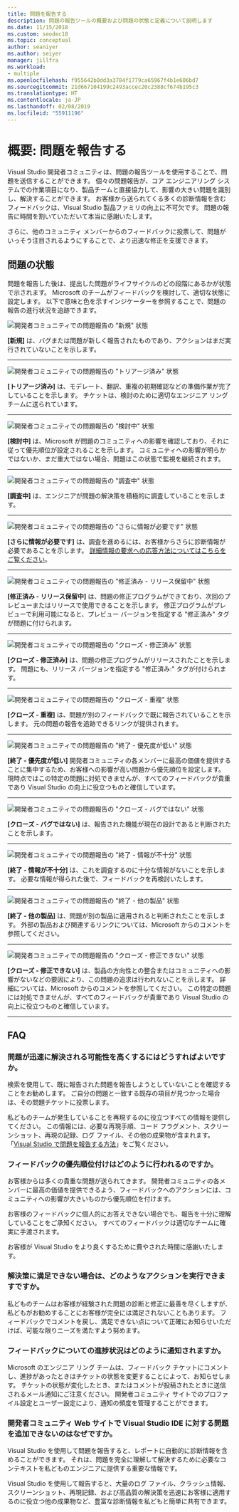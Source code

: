 ```yaml
---
title: 問題を報告する
description: 問題の報告ツールの概要および問題の状態と定義について説明します
ms.date: 11/15/2018
ms.custom: seodec18
ms.topic: conceptual
author: seaniyer
ms.author: seiyer
manager: jillfra
ms.workload:
- multiple
ms.openlocfilehash: f955642b0dd3a3784f1779ca65967f4b1e606bd7
ms.sourcegitcommit: 21d667104199c2493accec20c2388cf674b195c3
ms.translationtype: HT
ms.contentlocale: ja-JP
ms.lasthandoff: 02/08/2019
ms.locfileid: "55911196"
---
```

# <a name="overview-report-a-problem"></a>概要: 問題を報告する

Visual Studio 開発者コミュニティは、問題の報告ツールを使用することで、問題を送信することができます。 個々の問題報告が、コア エンジニアリング システムでの作業項目になり、製品チームと直接協力して、影響の大きい問題を識別し、解決することができます。 お客様から送られてくる多くの診断情報を含むフィードバックは、Visual Studio 製品ファミリの向上に不可欠です。 問題の報告に時間を割いていただいて本当に感謝いたします。

さらに、他のコミュニティ メンバーからのフィードバックに投票して、問題がいっそう注目されるようにすることで、より迅速な修正を支援できます。

## <a name="problem-status"></a>問題の状態

問題を報告した後は、提出した問題がライフサイクルのどの段階にあるかが状態で示されます。 Microsoft のチームがフィードバックを検討して、適切な状態に設定します。  以下で意味と色を示すインジケーターを参照することで、問題の報告の進行状況を追跡できます。

![開発者コミュニティでの問題報告の "新規" 状態](../ide/media/ProblemStates/New.jpg)

**[新規]** は、バグまたは問題が新しく報告されたものであり、アクションはまだ実行されていないことを示します。

- - -

![開発者コミュニティでの問題報告の "トリアージ済み" 状態](../ide/media/ProblemStates/Triaged.jpg)

**[トリアージ済み]** は、モデレート、翻訳、重複の初期確認などの準備作業が完了していることを示します。 チケットは、検討のために適切なエンジニア リング チームに送られています。

- - -

![開発者コミュニティでの問題報告の "検討中" 状態](../ide/media/ProblemStates/UnderConsideration.jpg)

**[検討中]** は、Microsoft が問題のコミュニティへの影響を確認しており、それに従って優先順位が設定されることを示します。 コミュニティへの影響が明らかではないか、まだ重大ではない場合、問題はこの状態で監視を継続されます。

- - -

![開発者コミュニティでの問題報告の "調査中" 状態](../ide/media/ProblemStates/UnderInvestigation.jpg)

**[調査中]** は、エンジニアが問題の解決策を積極的に調査していることを示します。

- - -

![開発者コミュニティでの問題報告の "さらに情報が必要です" 状態](../ide/media/ProblemStates/NeedMoreInfo.jpg)

**[さらに情報が必要です]** は、調査を進めるには、お客様からさらに診断情報が必要であることを示します。  [詳細情報の要求への応答方法についてはこちらをご覧ください](./how-to-report-a-problem-with-visual-studio-2017.md#when-further-information-is-needed-need-more-info)。

- - -

![開発者コミュニティでの問題報告の "修正済み - リリース保留中" 状態](../ide/media/ProblemStates/FixedPendingRelease.jpg)

**[修正済み - リリース保留中]** は、問題の修正プログラムができており、次回のプレビューまたはリリースで使用できることを示します。  修正プログラムがプレビューで利用可能になると、プレビュー バージョンを指定する "修正済み" タグが問題に付けられます。

- - -

![開発者コミュニティでの問題報告の "クローズ - 修正済み" 状態](../ide/media/ProblemStates/ClosedFixed.jpg)

**[クローズ - 修正済み]** は、問題の修正プログラムがリリースされたことを示します。 問題にも、リリース バージョンを指定する "修正済み:" タグが付けられます。

- - -

![開発者コミュニティでの問題報告の "クローズ - 重複" 状態](../ide/media/ProblemStates/ClosedDuplicate.jpg)

**[クローズ - 重複]** は、問題が別のフィードバックで既に報告されていることを示します。 元の問題の報告を追跡できるリンクが提供されます。

- - -

![開発者コミュニティでの問題報告の "終了 - 優先度が低い" 状態](../ide/media/ProblemStates/ClosedLowerPriority.jpg)

**[終了 - 優先度が低い]** 開発者コミュニティの各メンバーに最高の価値を提供することに集中するため、お客様への影響が高い問題から優先順位を設定します。 現時点ではこの特定の問題に対処できませんが、すべてのフィードバックが貴重であり Visual Studio の向上に役立つものと確信しています。

- - -

![開発者コミュニティでの問題報告の "クローズ - バグではない" 状態](../ide/media/ProblemStates/ClosedNotaBug.jpg)

**[クローズ - バグではない]** は、報告された機能が現在の設計であると判断されたことを示します。

- - -

![開発者コミュニティでの問題報告の "終了 - 情報が不十分" 状態](../ide/media/ProblemStates/ClosedNotEnoughInfo.jpg)

**[終了 - 情報が不十分]** は、これを調査するのに十分な情報がないことを示します。 必要な情報が得られた後で、フィードバックを再検討いたします。

- - -

![開発者コミュニティでの問題報告の "終了 - 他の製品" 状態](../ide/media/ProblemStates/ClosedOtherProduct.jpg)

**[終了 - 他の製品]** は、問題が別の製品に適用されると判断されたことを示します。 外部の製品および関連するリンクについては、Microsoft からのコメントを参照してください。

- - -

![開発者コミュニティでの問題報告の "クローズ - 修正できない" 状態](../ide/media/ProblemStates/ClosedWontFix.jpg)

**[クローズ - 修正できない]** は、製品の方向性との整合またはコミュニティへの影響がないなどの要因により、この問題の追求は行われないことを示します。 詳細については、Microsoft からのコメントを参照してください。  この特定の問題には対処できませんが、すべてのフィードバックが貴重であり Visual Studio の向上に役立つものと確信しています。

- - -

## <a name="faq"></a>FAQ

### <a name="how-can-i-increase-the-chance-of-my-problem-getting-resolved-quickly"></a>問題が迅速に解決される可能性を高くするにはどうすればよいですか。

検索を使用して、既に報告された問題を報告しようとしていないことを確認することをお勧めします。 ご自分の問題と一致する既存の項目が見つかった場合は、その問題チケットに投票します。

 私どものチームが発生していることを再現するのに役立つすべての情報を提供してください。  この情報には、必要な再現手順、コード フラグメント、スクリーンショット、再現の記録、ログ ファイル、その他の成果物が含まれます。  「[Visual Studio で問題を報告する方法](./how-to-report-a-problem-with-visual-studio-2017.md)」をご覧ください。

### <a name="how-is-my-feedback-prioritized"></a>フィードバックの優先順位付けはどのように行われるのですか。

お客様からは多くの貴重な問題が送られてきます。 開発者コミュニティの各メンバーに最高の価値を提供できるよう、フィードバックへのアクションには、コミュニティへの影響が大きいものから優先順位を付けます。

お客様のフィードバックに個人的にお答えできない場合でも、報告を十分に理解していることをご承知ください。 すべてのフィードバックは適切なチームに確実に手渡されます。

お客様が Visual Studio をより良くするために費やされた時間に感謝いたします。

### <a name="what-actions-can-i-take-if-im-not-satisfied-with-the-resolution"></a>解決策に満足できない場合は、どのようなアクションを実行できますですか。

私どものチームはお客様が経験された問題の診断と修正に最善を尽くしますが、私どもがお勧めすることにお客様が完全には満足されないこともあります。 フィードバックでコメントを戻し、満足できない点について正確にお知らせいただけば、可能な限りニーズを満たすよう努めます。

### <a name="how-will-i-get-notified-of-progress-on-my-feedback"></a>フィードバックについての進捗状況はどのように通知されますか。

Microsoft のエンジニア リング チームは、フィードバック チケットにコメントし、進捗があったときはチケットの状態を変更することによって、お知らせします。 チケットの状態が変化したとき、またはコメントが投稿されたときに送信されるメール通知にご注意ください。  開発者コミュニティ サイトでのプロファイル設定とユーザー設定により、通知の頻度を管理することができます。

### <a name="why-cant-i-add-a-problem-for-visual-studio-ide-on-the-developer-community-website"></a>開発者コミュニティ Web サイトで Visual Studio IDE に対する問題を追加できないのはなぜですか。

Visual Studio を使用して問題を報告すると、レポートに自動的に診断情報を含めることができます。 それは、問題を完全に理解して解決するために必要なコンテキストを私どものエンジニアに提供する重要な情報です。

Visual Studio を使用して報告すると、大量のログ ファイル、クラッシュ情報、スクリーンショット、再現記録、および高品質の解決策を迅速にお客様に適用するのに役立つ他の成果物など、豊富な診断情報を私どもと簡単に共有できます。